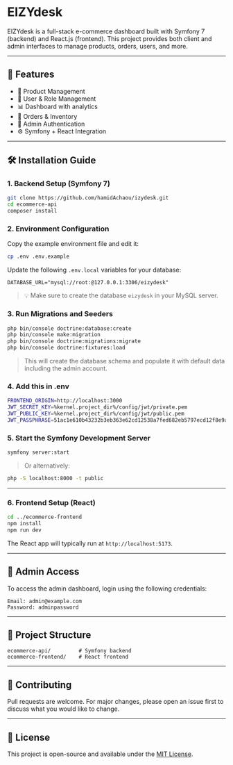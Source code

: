 # EIZYdesk

EIZYdesk is a full-stack e-commerce dashboard built with Symfony 7 (backend) and React.js (frontend). This project provides both client and admin interfaces to manage products, orders, users, and more.

---

## 🚀 Features

- 🛒 Product Management  
- 👥 User & Role Management  
- 📊 Dashboard with analytics  
- 🧾 Orders & Inventory  
- 🔐 Admin Authentication  
- ⚙️ Symfony + React Integration

---

## 🛠️ Installation Guide

### 1. Backend Setup (Symfony 7)

```bash
git clone https://github.com/hamidAchaou/izydesk.git
cd ecommerce-api
composer install
```

### 2. Environment Configuration

Copy the example environment file and edit it:

```bash
cp .env .env.example
```

Update the following `.env.local` variables for your database:

```
DATABASE_URL="mysql://root:@127.0.0.1:3306/eizydesk"
```

> 💡 Make sure to create the database `eizydesk` in your MySQL server.

### 3. Run Migrations and Seeders

```bash
php bin/console doctrine:database:create
php bin/console make:migration
php bin/console doctrine:migrations:migrate
php bin/console doctrine:fixtures:load
```

> This will create the database schema and populate it with default data including the admin account.

### 4. Add this in .env

```bash
FRONTEND_ORIGIN=http://localhost:3000
JWT_SECRET_KEY=%kernel.project_dir%/config/jwt/private.pem
JWT_PUBLIC_KEY=%kernel.project_dir%/config/jwt/public.pem
JWT_PASSPHRASE=51ac1e610b43232b3eb363e62cd12538a7fed682eb5797ecd12f8e9a97f13e3e
```
### 5. Start the Symfony Development Server

```bash
symfony server:start
```

> Or alternatively:

```bash
php -S localhost:8000 -t public
```

---

### 6. Frontend Setup (React)

```bash
cd ../ecommerce-frontend
npm install
npm run dev
```

The React app will typically run at `http://localhost:5173`.

---

## 🔐 Admin Access

To access the admin dashboard, login using the following credentials:

```
Email: admin@example.com
Password: adminpassword
```

---

## 📂 Project Structure

```
ecommerce-api/         # Symfony backend
ecommerce-frontend/    # React frontend
```

---

## 📢 Contributing

Pull requests are welcome. For major changes, please open an issue first to discuss what you would like to change.

---

## 📄 License

This project is open-source and available under the [MIT License](LICENSE).